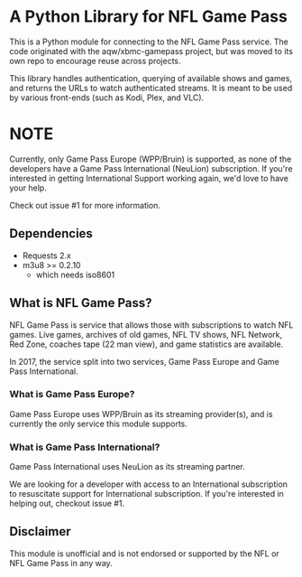 # A Python Library for NFL Game Pass #

This is a Python module for connecting to the NFL Game Pass service. The code
originated with the aqw/xbmc-gamepass project, but was moved to its own repo to
encourage reuse across projects.

This library handles authentication, querying of available shows and games, and
returns the URLs to watch authenticated streams. It is meant to be used by
various front-ends (such as Kodi, Plex, and VLC).

# NOTE #

Currently, only Game Pass Europe (WPP/Bruin) is supported, as none of the
developers have a Game Pass International (NeuLion) subscription. If you're
interested in getting International Support working again, we'd love to have
your help.

Check out issue #1 for more information.

## Dependencies ##

* Requests 2.x
* m3u8 >= 0.2.10
  * which needs iso8601

## What is NFL Game Pass? ##

NFL Game Pass is service that allows those with subscriptions to watch NFL
games. Live games, archives of old games, NFL TV shows, NFL Network, Red Zone,
coaches tape (22 man view), and game statistics are available.

In 2017, the service split into two services, Game Pass Europe and Game Pass
International.

### What is Game Pass Europe? ##

Game Pass Europe uses WPP/Bruin as its streaming provider(s), and is currently
the only service this module supports.

### What is Game Pass International? ##

Game Pass International uses NeuLion as its streaming partner.

We are looking for a developer with access to an International subscription to
resuscitate support for International subscription. If you're interested in
helping out, checkout issue #1.

## Disclaimer ##

This module is unofficial and is not endorsed or supported by the NFL or NFL
Game Pass in any way.
